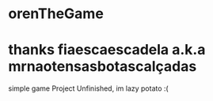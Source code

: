 # orenTheGame
# thanks fiaescaescadela a.k.a mrnaotensasbotascalçadas
simple game
Project Unfinished, im lazy potato :(
